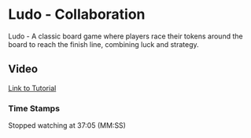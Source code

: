# Ludo - Collaboration

Ludo - A classic board game where players race their tokens around the board to reach the finish line, combining luck and strategy.

## Video

[Link to Tutorial](https://youtu.be/2dgYLR2hOTk?si=DuI5TSnpjMGF6Xx_)

### Time Stamps

Stopped watching at 37:05 (MM:SS)
